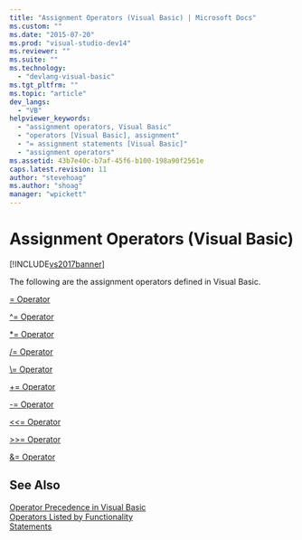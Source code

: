 ```yaml
---
title: "Assignment Operators (Visual Basic) | Microsoft Docs"
ms.custom: ""
ms.date: "2015-07-20"
ms.prod: "visual-studio-dev14"
ms.reviewer: ""
ms.suite: ""
ms.technology: 
  - "devlang-visual-basic"
ms.tgt_pltfrm: ""
ms.topic: "article"
dev_langs: 
  - "VB"
helpviewer_keywords: 
  - "assignment operators, Visual Basic"
  - "operators [Visual Basic], assignment"
  - "= assignment statements [Visual Basic]"
  - "assignment operators"
ms.assetid: 43b7e40c-b7af-45f6-b100-198a90f2561e
caps.latest.revision: 11
author: "stevehoag"
ms.author: "shoag"
manager: "wpickett"
---
```

# Assignment Operators (Visual Basic)
[!INCLUDE[vs2017banner](../../../includes/vs2017banner.md)]

The following are the assignment operators defined in Visual Basic.  
  
 [= Operator](../../../visual-basic/language-reference/operators/assignment-operator.md)  
  
 [^= Operator](../../../visual-basic/language-reference/operators/exponentiation-assignment-operator.md)  
  
 [*= Operator](../../../visual-basic/language-reference/operators/multiplication-assignment-operator.md)  
  
 [/= Operator](../../../visual-basic/language-reference/operators/operator-visual-basic.md)  
  
 [\\= Operator](../../../visual-basic/language-reference/operators/operator.md)  
  
 [+= Operator](../../../visual-basic/language-reference/operators/addition-assignment-operator.md)  
  
 [-= Operator](../../../visual-basic/language-reference/operators/operator-visual-basic.md)  
  
 [<\<= Operator](../../../visual-basic/language-reference/operators/left-shift-assignment-operator.md)  
  
 [>>= Operator](../../../visual-basic/language-reference/operators/right-shift-assignment-operator.md)  
  
 [&= Operator](../../../visual-basic/language-reference/operators/and-assignment-operator.md)  
  
## See Also  
 [Operator Precedence in Visual Basic](../../../visual-basic/language-reference/operators/operator-precedence.md)   
 [Operators Listed by Functionality](../../../visual-basic/language-reference/operators/operators-listed-by-functionality.md)   
 [Statements](../../../visual-basic/language-reference/statements/index.md)